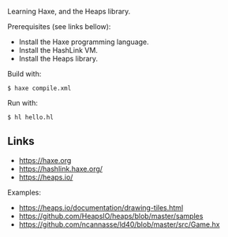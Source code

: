 Learning Haxe, and the Heaps library.

Prerequisites (see links bellow):

- Install the Haxe programming language.
- Install the HashLink VM.
- Install the Heaps library.

Build with:

```shell
$ haxe compile.xml
```

Run with:

```shell
$ hl hello.hl
```

## Links

- <https://haxe.org>
- <https://hashlink.haxe.org/>
- <https://heaps.io/>

Examples:

- <https://heaps.io/documentation/drawing-tiles.html>
- <https://github.com/HeapsIO/heaps/blob/master/samples>
- <https://github.com/ncannasse/ld40/blob/master/src/Game.hx>
